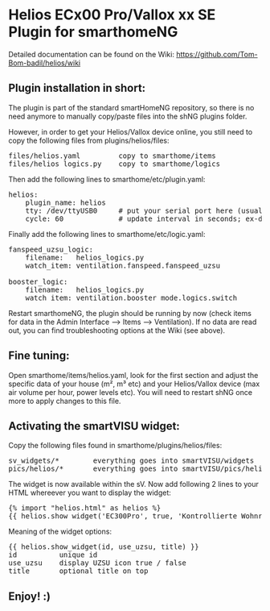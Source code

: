 # Helios ECx00 Pro/Vallox xx SE Plugin for smarthomeNG

Detailed documentation can be found on the Wiki: https://github.com/Tom-Bom-badil/helios/wiki


Plugin installation in short:
-----------------------------

The plugin is part of the standard smartHomeNG repository, so there is no need anymore to manually copy/paste files into the shNG plugins folder.

However, in order to get your Helios/Vallox device online, you still need to copy the following files from plugins/helios/files:

<pre>
files/helios.yaml         copy to smarthome/items
files/helios_logics.py    copy to smarthome/logics
</pre>

Then add the following lines to smarthome/etc/plugin.yaml:

<pre>
helios:
    plugin_name: helios
    tty: /dev/ttyUSB0     # put your serial port here (usually /dev/ttyUSB0 or /dev/ttyAMA0)
    cycle: 60             # update interval in seconds; ex-default: 300
</pre>

Finally add the following lines to smarthome/etc/logic.yaml:

<pre>
fanspeed_uzsu_logic:
    filename:   helios_logics.py
    watch_item: ventilation.fanspeed.fanspeed_uzsu

booster_logic:
    filename:   helios_logics.py 
    watch_item: ventilation.booster_mode.logics.switch 
</pre>

Restart smarthomeNG, the plugin should be running by now (check items for data in the Admin Interface --> Items --> Ventilation).
If no data are read out, you can find troubleshooting options at the Wiki (see above).

Fine tuning:
------------

Open smarthome/items/helios.yaml, look for the first section and adjust the specific data of your house (m², m³ etc) and your Helios/Vallox device (max air volume per hour, power levels etc). You will need to restart shNG once more to apply changes to this file.

Activating the smartVISU widget:
--------------------------------
Copy the following files found in smarthome/plugins/helios/files:

<pre>
sv_widgets/*        everything goes into smartVISU/widgets
pics/helios/*       everything goes into smartVISU/pics/helios (create dir first)
</pre>

The widget is now available within the sV. Now add following 2 lines to your HTML whereever you want to display the widget:

<pre>
{% import "helios.html" as helios %}
{{ helios.show_widget('EC300Pro', true, 'Kontrollierte Wohnraumlüftung') }}
</pre>

Meaning of the widget options:
<pre>
{{ helios.show_widget(id, use_uzsu, title) }}
id          unique id
use_uzsu    display UZSU icon true / false
title       optional title on top
</pre>

Enjoy! :)
---------
